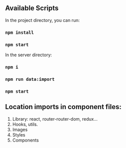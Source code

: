 ## Available Scripts

In the project directory, you can run:

### `npm install`

### `npm start`

In the server directory:

### `npm i`

### `npm run data:import`

### `npm start`

## Location imports in component files:

1. Library: react, router-router-dom, redux...
2. Hooks, utils.
3. Images
4. Styles
5. Components

